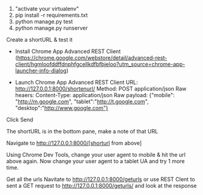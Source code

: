 1) "activate your virtualenv"
2) pip install -r requirements.txt
3) python manage.py test
4) python manage.py runserver

Create a shortURL & test it
- Install Chrome App Advanced REST Client (https://chrome.google.com/webstore/detail/advanced-rest-client/hgmloofddffdnphfgcellkdfbfbjeloo?utm_source=chrome-app-launcher-info-dialog)

- Launch Chrome App Advanced REST Client
URL: http://127.0.0.1:8000/shortenurl/
Method: POST
application/json
Raw heaers: Content-Type: application/json
Raw payload: {"mobile": "http://m.google.com", "tablet":"http://t.google.com", "desktop":"http://www.google.com"}

Click Send

The shortURL is in the bottom pane, make a note of that URL

Navigate to http://127.0.0.1:8000/[shorturl from above]

Using Chrome Dev Tools, change your user agent to mobile & hit the url above again.
Now change your user agent to a tablet UA and try 1 more time.

Get all the urls
Navitate to http://127.0.0.1:8000/geturls or use REST Clent to sent a GET request to
http://127.0.0.1:8000/geturls/ and look at the response
